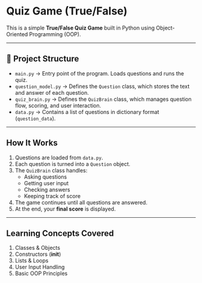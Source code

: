 # Quiz Game (True/False)

This is a simple **True/False Quiz Game** built in Python using Object-Oriented Programming (OOP).

---

## 📂 Project Structure
- `main.py` → Entry point of the program. Loads questions and runs the quiz.
- `question_model.py` → Defines the `Question` class, which stores the text and answer of each question.
- `quiz_brain.py` → Defines the `QuizBrain` class, which manages question flow, scoring, and user interaction.
- `data.py` → Contains a list of questions in dictionary format (`question_data`).

---

## How It Works
1. Questions are loaded from `data.py`.
2. Each question is turned into a `Question` object.
3. The `QuizBrain` class handles:
   - Asking questions
   - Getting user input
   - Checking answers
   - Keeping track of score
4. The game continues until all questions are answered.
5. At the end, your **final score** is displayed.

---

## Learning Concepts Covered

1. Classes & Objects
2. Constructors (__init__)
3. Lists & Loops
4. User Input Handling
5. Basic OOP Principles